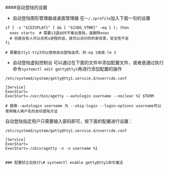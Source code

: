 ####自动登陆的设置
- 自动登陆图形管理器或桌面管理器
在`～/.zprofile`加入下面一句的设置
```
if [ -z "${DISPLAY}" ] && [ "${XDG_VTNR}" -eq 1 ]; then
  exec startx  # 需要i3退出时不推出登陆，就删除exec
  # 但是在有人可以杀死x进程的话，就可以访问你的家目录，安全性不足
fi

# 需要在tty1-tty3可以使用自动登陆选项，将-eq 1改成-le 3
```

- 自动登陆虚拟控制台
可以通过在下面的文件中添加配置文件，或者是通过执行命令`systemctl edit getty@tty1`再进行添加配置的操作
```
/etc/systemd/system/getty@tty1.service.d/override.conf

[Service]
ExecStart=
ExecStart=-/usr/bin/agetty --autologin username --noclear %I $TERM

# 替换--autologin username 为 --skip-login --login-options username可以使用输入用户名的自动登陆方法
```

自动登陆指定用户只需要输入密码即可，按下面的配置进行设置：
```
/etc/systemd/system/getty@tty1.service.d/override.conf

[Service]
ExecStart=
ExecStart=-/sbin/agetty -n -o username %I


### 配置好之后执行\# systemctl enable getty@tty1命令激活
```

